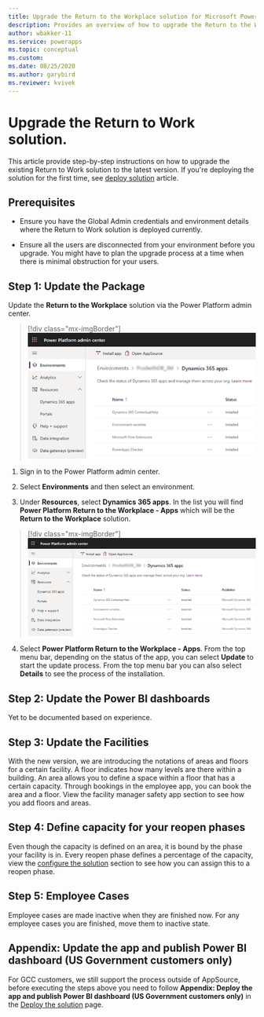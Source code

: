 ```yaml
---
title: Upgrade the Return to the Workplace solution for Microsoft Power Platform | Microsoft Docs
description: Provides an overview of how to upgrade the Return to the Workplace solution.
author: wbakker-11
ms.service: powerapps
ms.topic: conceptual
ms.custom: 
ms.date: 08/25/2020
ms.author: garybird
ms.reviewer: kvivek
---
```

# Upgrade the Return to Work solution.

This article provide step-by-step instructions on how to upgrade the existing Return to Work solution to the latest version. If you're deploying the solution for the first time, see [deploy solution](deploy.md) article.

## Prerequisites

- Ensure you have the Global Admin credentials and environment details where the Return to Work solution is deployed currently. 

- Ensure all the users are disconnected from your environment before you upgrade. You might have to plan the upgrade process at a time when there is minimal obstruction for your users. 

## Step 1: Update the Package

Update the **Return to the Workplace** solution via the Power Platform admin center. 

> [!div class="mx-imgBorder"]
> ![Welcome screen](media/app-management-environment-view-sm.png "Admin Center")

  1. Sign in to the Power Platform admin center.

  2. Select **Environments** and then select an environment.

  3. Under **Resources**, select **Dynamics 365 apps**. In the list you will find **Power Platform Return to the Workplace - Apps** which will be the **Return to the Workplace** solution.

> [!div class="mx-imgBorder"]
> ![Welcome screen](media/app-management-environment-view.png "Applications within the Admin Center")

  4. Select **Power Platform Return to the Workplace - Apps**. From the top menu bar, depending on the status of the app, you can select **Update** to start the update process. From the top menu bar you can also select **Details** to see the process of the installation.

## Step 2: Update the Power BI dashboards

Yet to be documented based on experience.

## Step 3: Update the Facilities

With the new version, we are introducing the notations of areas and floors for a certain facility. A floor indicates how many levels are there within a building. An area allows you to define a space within a floor that has a certain capacity. Through bookings in the employee app, you can book the area and a floor. View the facility manager safety app section to see how you add floors and areas.

## Step 4: Define capacity for your reopen phases

Even though the capacity is defined on an area, it is bound by the phase your facility is in. Every reopen phase defines a percentage of the capacity, view the [configure the solution](configure.md) section to see how you can assign this to a reopen phase. 

## Step 5: Employee Cases

Employee cases are made inactive when they are finished now. For any employee cases you are finished, move them to inactive state.

## Appendix: Update the app and publish Power BI dashboard (US Government customers only)

For GCC customers, we still support the process outside of AppSource, before executing the steps above you need to follow **Appendix: Deploy the app and publish Power BI dashboard (US Government customers only)** in the [Deploy the solution](deploy.md) page.

